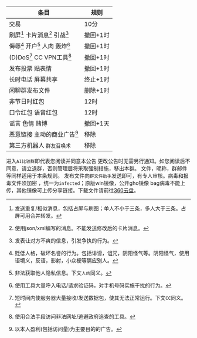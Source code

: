 |条目|规则|
-|-
交易|10分
刷屏[^1] 卡片消息[^2] 引战[^3]|撤回+1时
侮辱[^4] 开户[^5] 人肉 轰炸[^6]|撤回+1时
(D)DoS[^7] CC VPN工具[^8]|撤回+1时
发布投票 贴表情|撤回+1时
长时电话 屏幕共享|终止+1时
​闲聊群发布文件|删除+1时
非节日时红包|12时 
口令红包 语音红包|12时
谣言 色情 赌博|撤回+1天
恶意链接 主动的商业广告[^9]|移除
第三方机器人 `群友召唤术`|移除

[^1]:发送重复/相似消息，包括占屏与刷图；单人不小于三条，多人大于三条。占屏可用合并转发。
[^2]:使用json/xml编写的消息。不能发送修改后的卡片消息。
[^3]:发表让对方不爽的信息，引发争执的行为。
[^4]:贬低人格，破坏名誉的行为。包括诽谤，诅咒，阴阳怪气等。阴阳怪气，使用语境义，反语，影射，小众梗等膈应别人。
[^5]:非法获取他人隐私信息。下文`人肉`同义。
[^6]:使用工具大量呼入电话/请求验证码，对手机号码实施干扰的行为。
[^7]:短时间内使服务器大量接收/发送数据包，使其无法正常运行。下文`CC`同义。
[^8]:使用合法手段访问非法网址/逃避政府追查的工具。
[^9]:以本人盈利(包括访问量)为主要目的的广告。

进入`AI比较群`即代表您阅读并同意本公告 更改公告时无需另行通知。如您阅读后不同意，请立退群，否则管理层将采取强制措施，移出本群。
文件，昵称，群邮件等同样适用于本条规则。
发布文件向`群文件助手`发送即可，有专人审核。病毒和报毒文件须加密 ，统一为`infected`；原版win镜像，公开gho镜像 bag病毒不能上传，其他镜像可上传分享链接。下载文件请前往<a href="https://dfd233.link.yunpan.360.cn/lk/surl_ykun9KgbPpD#list/16408683052400385/0" target="_blank">360云盘<a/>。
